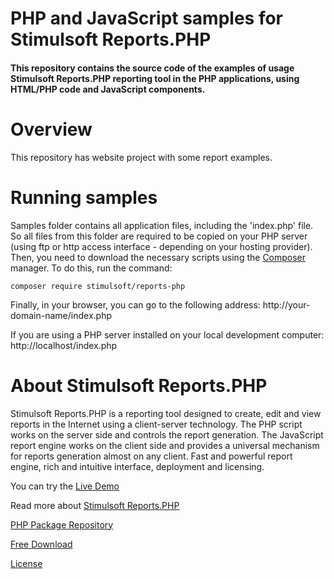 # PHP and JavaScript samples for Stimulsoft Reports.PHP

#### This repository contains the source code of the examples of usage Stimulsoft Reports.PHP reporting tool in the PHP applications, using HTML/PHP code and JavaScript components.

# Overview
This repository has website project with some report examples.

# Running samples
Samples folder contains all application files, including the 'index.php' file. So all files from this folder are required to be copied on your PHP server (using ftp or http access interface - depending on your hosting provider). Then, you need to download the necessary scripts using the [Composer](https://getcomposer.org/) manager. To do this, run the command:

```
composer require stimulsoft/reports-php
```

Finally, in your browser, you can go to the following address: 
http://your-domain-name/index.php

If you are using a PHP server installed on your local development computer: 
http://localhost/index.php

# About Stimulsoft Reports.PHP
Stimulsoft Reports.PHP is a reporting tool designed to create, edit and view reports in the Internet using a client-server technology. The PHP script works on the server side and controls the report generation. The JavaScript report engine works on the client side and provides a universal mechanism for reports generation almost on any client. Fast and powerful report engine, rich and intuitive interface, deployment and licensing.

You can try the [Live Demo](http://demo.stimulsoft.com/#Js)

Read more about [Stimulsoft Reports.PHP](https://www.stimulsoft.com/en/products/reports-php)

[PHP Package Repository](https://packagist.org/packages/stimulsoft/reports-php)

[Free Download](https://www.stimulsoft.com/en/downloads)

[License](LICENSE.md)
